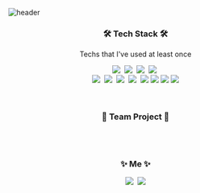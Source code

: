 ![header](https://capsule-render.vercel.app/api?type=waving&color=auto&height=300&section=header&text=JihyeKim&fontSize=90)

<h3 align="center">🛠 Tech Stack 🛠</h3>

<p align="center"> Techs that I've used at least once </p>

<p align="center">
  <img src="https://img.shields.io/badge/Python-3766AB?style=flat-square&logo=Python&logoColor=white"/></a>&nbsp 
  <img src="https://img.shields.io/badge/Java-007396?style=flat-square&logo=Java&logoColor=white"/></a>&nbsp 
  <img src="https://img.shields.io/badge/Javascript-ffb13b?style=flat-square&logo=javascript&logoColor=white"/></a>&nbsp 
  <img src="https://img.shields.io/badge/css-1572B6?style=flat-square&logo=css3&logoColor=white"/></a>&nbsp 

  <br>
  <img src="https://img.shields.io/badge/spring-6DB33F?style=flat-square&logo=spring&logoColor=white"/></a>&nbsp 
  <img src="https://img.shields.io/badge/SpringBoot-6DB33F?style=flat-square&logo=Spring&logoColor=white"/></a>&nbsp 
  <img src="https://img.shields.io/badge/linux-FCC624?style=flat-square&logo=linux&logoColor=black"/></a>&nbsp
  <img src="https://img.shields.io/badge/Mysql-E6B91E?style=flat-square&logo=MySql&logoColor=white"/></a>&nbsp 
  <img src="https://img.shields.io/badge/react-61DAFB?style=flat-square&logo=react&logoColor=black"> 
  <img src="https://img.shields.io/badge/github-181717?style=flat-square&logo=github&logoColor=white">
  <img src="https://img.shields.io/badge/git-F05032?style=flat-square&logo=git&logoColor=white">
  <img src="https://img.shields.io/badge/fontawesome-339AF0?style=flat-square&logo=fontawesome&logoColor=white">
</p>

<br>
<h3 align="center">🙌 Team Project 🙌</h3>
<!-- [🏪BIT Kurly](https://drive.google.com/file/d/1ozyot5FwzIgJGfVd6IK283Pe_9ALnXEO/view?usp=sharing), [🤝한걸음](https://drive.google.com/file/d/1Ll7Jh4N1x6xm2EiNzka8-qZR0sL9Kb7A/view?usp=sharing) -->

<br>
<!-- ![jyekim's github stats](https://github-readme-stats.vercel.app/api?username=jyekim&show_icons=true)
[![jyekim's github stats](https://github-readme-stats.vercel.app/api/top-langs/?username=jyekim&show_icons=true&hide_border=true&title_color=004386&icon_color=004386&layout=compact)](https://github.com/jyekim)
 -->
 
<br>
<!-- <h3 align="center">🪄 Blog 🪄</h3> -->


<h3 align="center">✨ Me ✨ </h3>
<p align="center">
  <a href="https://jyecoding.tistory.com/"><img src="https://img.shields.io/badge/Tech%20Blog-E34F26?style=flat-square&logo=Tistory&logoColor=white&link=https://velog.io/@woo0_hooo"/></a>&nbsp
  <a href="mailto:jye7921@gmail.com"><img src="https://img.shields.io/badge/Gmail-d14836?style=flat-square&logo=Gmail&logoColor=white&link=jye7921@gmail.com"/></a>
</p>
<br>


<!--
**jyekim/jyekim** is a ✨ _special_ ✨ repository because its `README.md` (this file) appears on your GitHub profile.

Here are some ideas to get you started:

- 🔭 I’m currently working on ...
- 🌱 I’m currently learning ...
- 👯 I’m looking to collaborate on ...
- 🤔 I’m looking for help with ...
- 💬 Ask me about ...
- 📫 How to reach me: ...
- 😄 Pronouns: ...
- ⚡ Fun fact: ...
-->
